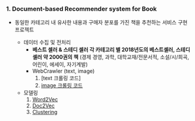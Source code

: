 
### 1. Document-based Recommender system for Book

  * 동일한 카테고리 내 유사한 내용과 구매자 분포를 가진 책을 추천하는 서비스 구현 프로젝트
  
    * 데이터 수집 및 전처리 
      * **베스트 셀러 & 스테디 셀러 각 카테고리 별 2018년도의 베스트셀러, 스테디 셀러 약 2000권의 책** (경제 경영, 과학, 대학교재/전문서적, 소설/시/희곡, 어린이, 에세이, 자기계발)
      * WebCrawler (text, image)
        1. [text 크롤링 코드] 
        2. [image 크롤링 코드](https://nbviewer.jupyter.org/github/ttobaegi/Projects/blob/main/Conference/1_CRAWLING_img_crawl.ipynb)
    * 모델링
       1. [Word2Vec](https://nbviewer.jupyter.org/github/ttobaegi/Projects/blob/main/Conference/3_MODELING_WordEmb.ipynb)
       2. [Doc2Vec](https://nbviewer.jupyter.org/github/ttobaegi/Projects/blob/main/Conference/3_MODELING.ipynb)
       3. [Clustering](https://nbviewer.jupyter.org/github/ttobaegi/Projects/blob/main/Conference/3_MODELING_Clustering.ipynb)  
     
